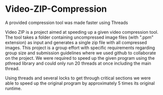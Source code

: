 # Video-ZIP-Compression
A provided compression tool was made faster using Threads

Video ZIP is a project aimed at speeding up a given video compression tool. The tool takes a folder containing uncompressed image files (with ".ppm" extension) as input and generates a single zip file with all compressed images. This project is a group effort with specific requirements regarding group size and submission guidelines where we used github to collaborate on the project. We were required to speed up the given program using the pthread library and could only run 20 threads at once including the main thread.

Using threads and several locks to get through critical sections we were able to speed up the original program by approximately 5 times its original runtime.
